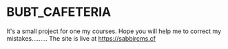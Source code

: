 # BUBT_CAFETERIA
It's a small project for one my courses. 
Hope you will help me to correct my mistakes.........
The site is live at https://sabbircms.cf
